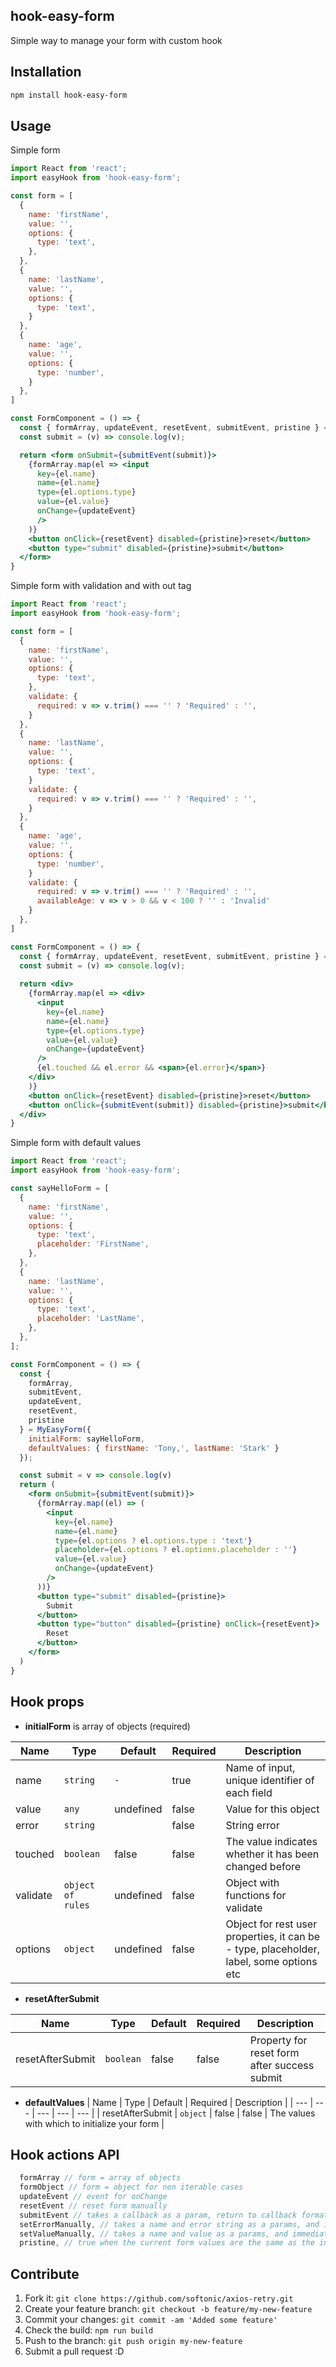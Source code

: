 ## hook-easy-form
Simple way to manage your form with custom hook

## Installation

```bash
npm install hook-easy-form
```

## Usage

Simple form

```jsx
import React from 'react';
import easyHook from 'hook-easy-form';

const form = [
  {
    name: 'firstName',
    value: '',
    options: {
      type: 'text',
    },
  },
  {
    name: 'lastName',
    value: '',
    options: {
      type: 'text',
    }
  },
  {
    name: 'age',
    value: '',
    options: {
      type: 'number',
    }
  },
]

const FormComponent = () => {
  const { formArray, updateEvent, resetEvent, submitEvent, pristine } = easyHook({ initialForm: form, });
  const submit = (v) => console.log(v);

  return <form onSubmit={submitEvent(submit)}>
    {formArray.map(el => <input
      key={el.name} 
      name={el.name}
      type={el.options.type} 
      value={el.value}
      onChange={updateEvent}
      />
    )}
    <button onClick={resetEvent} disabled={pristine}>reset</button>
    <button type="submit" disabled={pristine}>submit</button>
  </form>
}
```

Simple form with validation and with out tag <form>

```jsx
import React from 'react';
import easyHook from 'hook-easy-form';

const form = [
  {
    name: 'firstName',
    value: '',
    options: {
      type: 'text',
    },
    validate: {
      required: v => v.trim() === '' ? 'Required' : '',
    }
  },
  {
    name: 'lastName',
    value: '',
    options: {
      type: 'text',
    }
    validate: {
      required: v => v.trim() === '' ? 'Required' : '',
    }
  },
  {
    name: 'age',
    value: '',
    options: {
      type: 'number',
    }
    validate: {
      required: v => v.trim() === '' ? 'Required' : '',
      availableAge: v => v > 0 && v < 100 ? '' : 'Invalid'
    }
  },
]

const FormComponent = () => {
  const { formArray, updateEvent, resetEvent, submitEvent, pristine } = easyHook({ initialForm: form });
  const submit = (v) => console.log(v);
  
  return <div>
    {formArray.map(el => <div>
      <input
        key={el.name} 
        name={el.name}
        type={el.options.type} 
        value={el.value}
        onChange={updateEvent}
      />
      {el.touched && el.error && <span>{el.error}</span>}
    </div>
    )}
    <button onClick={resetEvent} disabled={pristine}>reset</button>
    <button onClick={submitEvent(submit)} disabled={pristine}>submit</button>
  </div>
}
```

Simple form with default values

```jsx
import React from 'react';
import easyHook from 'hook-easy-form';

const sayHelloForm = [
  {
    name: 'firstName',
    value: '',
    options: {
      type: 'text',
      placeholder: 'FirstName',
    },
  },
  {
    name: 'lastName',
    value: '',
    options: {
      type: 'text',
      placeholder: 'LastName',
    },
  },
];

const FormComponent = () => {
  const {
    formArray,
    submitEvent,
    updateEvent,
    resetEvent,
    pristine
  } = MyEasyForm({
    initialForm: sayHelloForm,
    defaultValues: { firstName: 'Tony,', lastName: 'Stark' }
  });

  const submit = v => console.log(v)
  return (
    <form onSubmit={submitEvent(submit)}>
      {formArray.map((el) => (
        <input
          key={el.name}
          name={el.name}
          type={el.options ? el.options.type : 'text'}
          placeholder={el.options ? el.options.placeholder : ''}
          value={el.value}
          onChange={updateEvent}
        />
      ))}
      <button type="submit" disabled={pristine}>
        Submit
      </button>
      <button type="button" disabled={pristine} onClick={resetEvent}>
        Reset
      </button>
    </form>
  )
}

```


## Hook props

* __initialForm__ is array of objects (required)

| Name | Type | Default | Required | Description |
| --- | --- | --- | --- | --- |
| name | `string` | `-` | true | Name of input, unique identifier of each field |
| value | `any` | undefined | false | Value for this object |
| error | `string` | ` ` | false | String error |
| touched | `boolean` | false | false | The value indicates whether it has been changed before |
| validate | `object of rules` | undefined | false | Object with functions for validate |
| options | `object` | undefined | false | Object for rest user properties, it can be - type, placeholder, label, some options etc |


* __resetAfterSubmit__

| Name | Type | Default | Required | Description |
| --- | --- | --- | --- | --- |
| resetAfterSubmit | `boolean` | false | false | Property for reset form after success submit |


* __defaultValues__ 
| Name | Type | Default | Required | Description |
| --- | --- | --- | --- | --- |
| resetAfterSubmit | `object` | false | false | The values with which to initialize your form |

## Hook actions API

```javascript
  formArray // form = array of objects
  formObject // form = object for non iterable cases
  updateEvent // event for onChange 
  resetEvent // reset form manually
  submitEvent // takes a callback as a param, return to callback formatted object
  setErrorManually, // takes a name and error string as a params, and immediately set error for current name
  setValueManually, // takes a name and value as a params, and immediately set value for current name
  pristine, // true when the current form values are the same as the initialValues, false otherwise.
```

## Contribute

1. Fork it: `git clone https://github.com/softonic/axios-retry.git`
2. Create your feature branch: `git checkout -b feature/my-new-feature`
3. Commit your changes: `git commit -am 'Added some feature'`
4. Check the build: `npm run build`
4. Push to the branch: `git push origin my-new-feature`
5. Submit a pull request :D